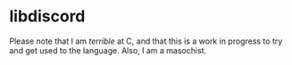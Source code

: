 # libdiscord

Please note that I am *terrible* at C, and that this is a work in progress to try and get used to the language. Also, I am a masochist.
